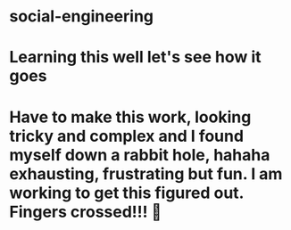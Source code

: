 # social-engineering
# Learning this well let's see how it goes

# Have to make this work, looking tricky and complex and I found myself down a rabbit hole, hahaha exhausting, frustrating but fun. I am working to get this figured out. Fingers crossed!!! 🤞 
